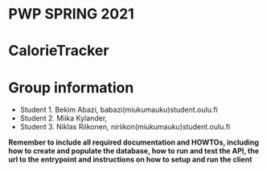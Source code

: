 # PWP SPRING 2021
# CalorieTracker
# Group information
* Student 1. Bekim Abazi, babazi(miukumauku)student.oulu.fi
* Student 2. Miika Kylander, 
* Student 3. Niklas Riikonen, niriikon(miukumauku)student.oulu.fi

__Remember to include all required documentation and HOWTOs, including how to create and populate the database, how to run and test the API, the url to the entrypoint and instructions on how to setup and run the client__


